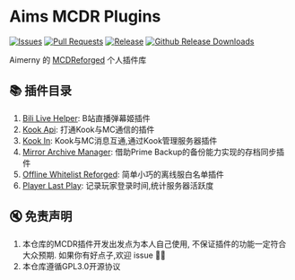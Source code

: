 # Aims MCDR Plugins

[![Issues](https://img.shields.io/github/issues/Aimerny/MCDRPlugins?style=flat-square)](https://github.com/Aimerny/MCDRPlugins/issues)
[![Pull Requests](https://img.shields.io/github/issues-pr/Aimerny/MCDRPlugins?style=flat-square)](https://github.com/Aimerny/MCDRPlugins/pulls)
[![Release](https://img.shields.io/github/v/release/Aimerny/MCDRPlugins?include_prereleases&style=flat-square)](https://github.com/Aimerny/MCDRPlugins/releases)
[![Github Release Downloads](https://img.shields.io/github/downloads/Aimerny/MCDRPlugins/total?label=Github%20Release%20Downloads&style=flat-square)](https://github.com/Aimerny/MCDRPlugins/releases)

Aimerny 的 [MCDReforged](https://github.com/MCDReforged/MCDReforged) 个人插件库

## 📚 插件目录

1. [Bili Live Helper](src/bili_live_helper): B站直播弹幕姬插件
2. [Kook Api](src/kook_api): 打通Kook与MC通信的插件
3. [Kook In](src/kookin): Kook与MC消息互通,通过Kook管理服务器插件
4. [Mirror Archive Manager](src/mirror_archive_manager): 借助Prime Backup的备份能力实现的存档同步插件
5. [Offline Whitelist Reforged](src/offline_whitelist_reforged): 简单小巧的离线服白名单插件
6. [Player Last Play](src/player_last_play): 记录玩家登录时间,统计服务器活跃度

## 🔇 免责声明
1. 本仓库的MCDR插件开发出发点为本人自己使用, 不保证插件的功能一定符合大众预期. 如果你有好点子,欢迎 issue 👏🏻
2. 本仓库遵循GPL3.0开源协议


